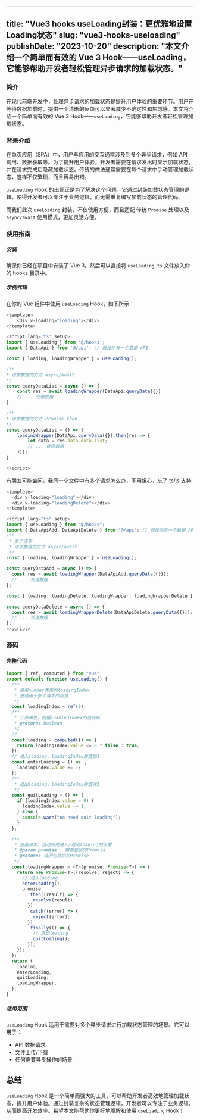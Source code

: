 
---
 title: "Vue3 hooks useLoading封装：更优雅地设置 Loading状态"
 slug: "vue3-hooks-useloading"
 publishDate: "2023-10-20"
 description: "本文介绍一个简单而有效的 Vue 3 Hook——useLoading，它能够帮助开发者轻松管理异步请求的加载状态。"
---

### 简介

在现代前端开发中，处理异步请求的加载状态是提升用户体验的重要环节。用户在等待数据加载时，提供一个清晰的反馈可以显著减少不确定性和焦虑感。本文将介绍一个简单而有效的 Vue 3 Hook——`useLoading`，它能够帮助开发者轻松管理加载状态。

###  背景介绍

在单页应用（SPA）中，用户与应用的交互通常涉及到多个异步请求，例如 API 调用、数据获取等。为了提升用户体验，开发者需要在请求发出时显示加载状态，并在请求完成后隐藏加载状态。传统的做法通常需要在每个请求中手动管理加载状态，这样不仅繁琐，而且容易出错。

`useLoading` Hook 的出现正是为了解决这个问题。它通过封装加载状态管理的逻辑，使得开发者可以专注于业务逻辑，而无需重复编写加载状态的管理代码。

而我们此次 `useLoading` 封装，不仅使用方便，而且适配 传统 `Promise` 处理以及 `async/await` 使用模式，更加灵活方便。

### 使用指南

##### 安装
确保你已经在项目中安装了 Vue 3。然后可以直接将 `useLoading.ts` 文件放入你的 hooks 目录中。

#####  示例代码
在你的 Vue 组件中使用 `useLoading` Hook，如下所示：

```ts
<template>
    <div v-loading="loading"></div>
</template>

<script lang='ts' setup>
import { useLoading } from '@/hooks';
import { DataApi } from '@/api'; // 假设你有一个数据 API

const { loading, loadingWrapper } = useLoading();

/**
* 请求数据的方法 async/await
*/
const queryDataList = async () => {
    const res = await loadingWrapper(DataApi.queryData({})
    // ... 处理数据
}

/**
* 请求数据的方法 Promise.then
*/
const queryDataList = () => {
    loadingWrapper(DataApi.queryData({}).then(res => {
        let data = res.data.data.list;
        // ... 处理数据
    }));
}

</script>
```

有朋友可能会问，我同一个文件中有多个请求怎么办，不用担心，忘了 ts/js 支持

```ts
<template>
  <div v-loading="loading"></div>
  <div v-loading="loadingDelete"></div>
</template>

<script lang="ts" setup>
import { useLoading } from "@/hooks";
import { DataApiAdd, DataApiDelete } from "@/api"; // 假设你有一个数据 API
/**
 * 多个请求
 * 请求数据的方法 async/await
 */
const { loading, loadingWrapper } = useLoading();

const queryDataAdd = async () => {
  const res = await loadingWrapper(DataApiAdd.queryData({}));
  // ... 处理数据
};

const { loading: loadingDelete, loadingWrapper: loadingWrapperDelete } = useLoading();

const queryDataDelete = async () => {
  const res = await loadingWrapperDelete(DataApiDelete.queryData({}));
  // ... 处理数据
};
</script>
```

### 源码

#### 完整代码

```ts
import { ref, computed } from "vue";
export default function useLoading() {
  /**
   * 使用number类型的loadingIndex
   * 更适用于多个请求的场景
   */
  const loadingIndex = ref(0);
  /**
   * 计算属性，根据loadingIndex的值判断
   * @returns boolean
   */
  //
  const loading = computed(() => {
    return loadingIndex.value <= 0 ? false : true;
  });
  // 进入loading，loadingIndex的值加1
  const enterLoading = () => {
    loadingIndex.value += 1;
  };
  /**
   * 退出loading，loadingIndex的值减1
   */
  const quitLoading = () => {
    if (loadingIndex.value > 0) {
      loadingIndex.value -= 1;
    } else {
      console.warn("no need quit loading");
    }
  };

  /**
   * 包装请求，自动完成进入/退出loading的设置
   * @param promise - 需要包装的Promise
   * @returns 返回包装后的Promise
   */
  const loadingWrapper = <T>(promise: Promise<T>) => {
    return new Promise<T>((resolve, reject) => {
      // 进入loading
      enterLoading();
      promise
        .then((result) => {
          resolve(result);
        })
        .catch((error) => {
          reject(error);
        })
        .finally(() => {
          // 退出loading
          quitLoading();
        });
    });
  };
  return {
    loading,
    enterLoading,
    quitLoading,
    loadingWrapper,
  };
}
```
##### 适用范围
`useLoading` Hook 适用于需要对多个异步请求进行加载状态管理的场景。它可以用于：

- API 数据请求
- 文件上传/下载
- 任何需要异步操作的场景

## 总结

`useLoading` Hook 是一个简单而强大的工具，可以帮助开发者高效地管理加载状态，提升用户体验。通过封装复杂的状态管理逻辑，开发者可以专注于业务逻辑，从而提高开发效率。希望本文能帮助你更好地理解和使用 `useLoading` Hook！
